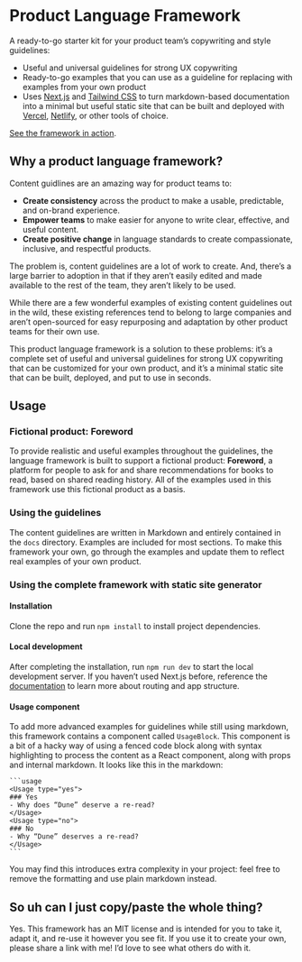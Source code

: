# Product Language Framework

A ready-to-go starter kit for your product team’s copywriting and style guidelines:

- Useful and universal guidelines for strong UX copywriting
- Ready-to-go examples that you can use as a guideline for replacing with examples from your own product
- Uses [Next.js](https://nextjs.org/) and [Tailwind CSS](https://tailwindcss.com/) to turn markdown-based documentation into a minimal but useful static site that can be built and deployed with [Vercel](https://vercel.co), [Netlify](https://netlify.com), or other tools of choice.

[See the framework in action](https://uxcopy.quinnkeast.com).

## Why a product language framework?

Content guidlines are an amazing way for product teams to:

- **Create consistency** across the product to make a usable, predictable, and on-brand experience.
- **Empower teams** to make easier for anyone to write clear, effective, and useful content.
- **Create positive change** in language standards to create compassionate, inclusive, and respectful products.

The problem is, content guidelines are a lot of work to create. And, there’s a large barrier to adoption in that if they aren’t easily edited and made available to the rest of the team, they aren’t likely to be used.

While there are a few wonderful examples of existing content guidelines out in the wild, these existing references tend to belong to large companies and aren’t open-sourced for easy repurposing and adaptation by other product teams for their own use.

This product language framework is a solution to these problems: it’s a complete set of useful and universal guidelines for strong UX copywriting that can be customized for your own product, and it’s a minimal static site that can be built, deployed, and put to use in seconds.

## Usage

### Fictional product: Foreword

To provide realistic and useful examples throughout the guidelines, the language framework is built to support a fictional product: **Foreword**, a platform for people to ask for and share recommendations for books to read, based on shared reading history. All of the examples used in this framework use this fictional product as a basis.

### Using the guidelines

The content guidelines are written in Markdown and entirely contained in the `docs` directory. Examples are included for most sections. To make this framework your own, go through the examples and update them to reflect real examples of your own product.

### Using the complete framework with static site generator

#### Installation

Clone the repo and run `npm install` to install project dependencies.

#### Local development

After completing the installation, run `npm run dev` to start the local development server. If you haven’t used Next.js before, reference the [documentation](https://nextjs.org/docs/getting-started) to learn more about routing and app structure.

#### Usage component

To add more advanced examples for guidelines while still using markdown, this framework contains a component called `UsageBlock`. This component is a bit of a hacky way of using a fenced code block along with syntax highlighting to process the content as a React component, along with props and internal markdown. It looks like this in the markdown:

~~~
```usage
<Usage type="yes">
### Yes
- Why does “Dune” deserve a re-read?
</Usage>
<Usage type="no">
### No
- Why “Dune” deserves a re-read?
</Usage>
```
~~~

You may find this introduces extra complexity in your project: feel free to remove the formatting and use plain markdown instead.

## So uh can I just copy/paste the whole thing?

Yes. This framework has an MIT license and is intended for you to take it, adapt it, and re-use it however you see fit. If you use it to create your own, please share a link with me! I’d love to see what others do with it.
